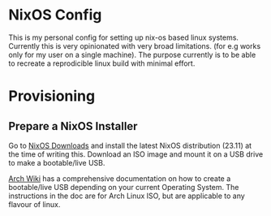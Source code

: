 # NixOS Config

This is my personal config for setting up nix-os based linux systems. Currently this is very opinionated with very broad limitations. (for e.g works only for my user on a single machine). The purpose currently is to be able to recreate a reprodicible linux build with minimal effort. 

# Provisioning

## Prepare a NixOS Installer

Go to [NixOS Downloads](https://nixos.org/download/#) and install the latest NixOS distribution (23.11) at the time of writing this. Download an ISO image and mount it on a USB drive to make a bootable/live USB.

[Arch Wiki](https://wiki.archlinux.org/title/USB_flash_installation_medium) has a comprehensive documentation on how to create a bootable/live USB depending on your current Operating System. The instructions in the doc are for Arch Linux ISO, but are applicable to any flavour of linux. 